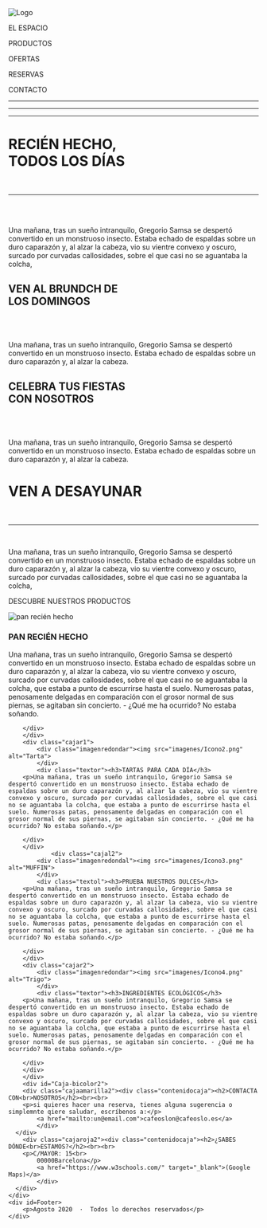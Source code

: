 <!DOCTYPE html>
<html>
<head>
<title>Proyecto Final</title>
<meta charset="utf-8">
<link rel="stylesheet" href="https://github.com/animandro/Web-Responsive/blob/master/estilos.css">
    <link href="https://fonts.googleapis.com/css2?family=Open+Sans:wght@400;800&display=swap" rel="stylesheet">
    <meta name="viewport" content="initial-scale=1.0,
width=device-width">
</head>

<body>
<div id="header">
    <div class=menu>
  <div class="logo">
    <img src="\Imagenes\Logo.png" alt="Logo">
  </div>
  <div class="caja-menu">
      <div class="item">
          <p>EL ESPACIO</p>
      </div>
       <div class="item">
          <p>PRODUCTOS</p>
      </div>
       <div class="item">
          <p>OFERTAS</p>
      </div>
       <div class="item">
          <p>RESERVAS</p>
      </div>
       <div class="item">
          <p>CONTACTO</p>
      </div>
    </div>
        <! -- menú que debe aparecer solo en pantallas pequeñas -->
        <div id=box-menu>
            <hr>
            <hr>
            <hr>
        </div>
        </div>
    <div class="Titulo-texto">
          <h1>RECIÉN HECHO,<br>TODOS LOS DÍAS</h1><br><hr><br><br>
        <p>Una mañana, tras un sueño intranquilo, Gregorio Samsa se despertó convertido en un monstruoso insecto. Estaba echado de espaldas sobre un duro caparazón y, al alzar la cabeza, vio su vientre convexo y oscuro, surcado por curvadas callosidades, sobre el que casi no se aguantaba la colcha,</p>
      </div>
        </div>
    <div id="Caja-bicolor1">
        <div class="cajanaranja1"><div class="contenidocaja"><h2>VEN AL BRUNDCH DE<br>LOS DOMINGOS</h2><br><br>
        <p>Una mañana, tras un sueño intranquilo, Gregorio Samsa se despertó convertido en un monstruoso insecto. Estaba echado de espaldas sobre un duro caparazón y, al alzar la cabeza.</p>
            </div>
      </div>
        <div class="cajacrema1"><div class="contenidocaja"><h2>CELEBRA TUS FIESTAS<br>CON NOSOTROS</h2><br><br>
        <p>Una mañana, tras un sueño intranquilo, Gregorio Samsa se despertó convertido en un monstruoso insecto. Estaba echado de espaldas sobre un duro caparazón y, al alzar la cabeza.</p>
            </div>
      </div>
    </div>
    <div id="middle">
        <div class="Titulo-texto2">
          <h1>VEN A DESAYUNAR</h1><br><hr><br>
        <p>Una mañana, tras un sueño intranquilo, Gregorio Samsa se despertó convertido en un monstruoso insecto. Estaba echado de espaldas sobre un duro caparazón y, al alzar la cabeza, vio su vientre convexo y oscuro, surcado por curvadas callosidades, sobre el que casi no se aguantaba la colcha,</p>
        </div>
        <div class="boton">
            <p>DESCUBRE NUESTROS PRODUCTOS</p>
        </div>
    </div>
    <div id="contenedor4">
        <div class="cajal1">
            <div class="imagenredondal"><img src="imagenes/Icono1.png" alt="pan recién hecho">
            </div>
            <div class="textol"><h3>PAN RECIÉN HECHO</h3>
        <p>Una mañana, tras un sueño intranquilo, Gregorio Samsa se despertó convertido en un monstruoso insecto. Estaba echado de espaldas sobre un duro caparazón y, al alzar la cabeza, vio su vientre convexo y oscuro, surcado por curvadas callosidades, sobre el que casi no se aguantaba la colcha, que estaba a punto de escurrirse hasta el suelo. Numerosas patas, penosamente delgadas en comparación con el grosor normal de sus piernas, se agitaban sin concierto. - ¿Qué me ha ocurrido? No estaba soñando.</p>
            
        </div>
        </div>
        <div class="cajar1">
            <div class="imagenredondar"><img src="imagenes/Icono2.png" alt="Tarta">
            </div>
            <div class="textor"><h3>TARTAS PARA CADA DÍA</h3>
        <p>Una mañana, tras un sueño intranquilo, Gregorio Samsa se despertó convertido en un monstruoso insecto. Estaba echado de espaldas sobre un duro caparazón y, al alzar la cabeza, vio su vientre convexo y oscuro, surcado por curvadas callosidades, sobre el que casi no se aguantaba la colcha, que estaba a punto de escurrirse hasta el suelo. Numerosas patas, penosamente delgadas en comparación con el grosor normal de sus piernas, se agitaban sin concierto. - ¿Qué me ha ocurrido? No estaba soñando.</p>
            
        </div>
        </div>
                <div class="cajal2">
            <div class="imagenredondal"><img src="imagenes/Icono3.png" alt="MUFFIN">
            </div>
            <div class="textol"><h3>PRUEBA NUESTROS DULCES</h3>
        <p>Una mañana, tras un sueño intranquilo, Gregorio Samsa se despertó convertido en un monstruoso insecto. Estaba echado de espaldas sobre un duro caparazón y, al alzar la cabeza, vio su vientre convexo y oscuro, surcado por curvadas callosidades, sobre el que casi no se aguantaba la colcha, que estaba a punto de escurrirse hasta el suelo. Numerosas patas, penosamente delgadas en comparación con el grosor normal de sus piernas, se agitaban sin concierto. - ¿Qué me ha ocurrido? No estaba soñando.</p>
            
        </div>
        </div>
        <div class="cajar2">
            <div class="imagenredondar"><img src="imagenes/Icono4.png" alt="Trigo">
            </div>
            <div class="textor"><h3>INGREDIENTES ECOLÓGICOS</h3>
        <p>Una mañana, tras un sueño intranquilo, Gregorio Samsa se despertó convertido en un monstruoso insecto. Estaba echado de espaldas sobre un duro caparazón y, al alzar la cabeza, vio su vientre convexo y oscuro, surcado por curvadas callosidades, sobre el que casi no se aguantaba la colcha, que estaba a punto de escurrirse hasta el suelo. Numerosas patas, penosamente delgadas en comparación con el grosor normal de sus piernas, se agitaban sin concierto. - ¿Qué me ha ocurrido? No estaba soñando.</p>
            
        </div>
        </div>
        </div>
        <div id="Caja-bicolor2">
        <div class="cajaamarilla2"><div class="contenidocaja"><h2>CONTACTA CON<br>NOSOTROS</h2><br><br>
        <p>si quieres hacer una reserva, tienes alguna sugerencia o simplemnte qiere saludar, escríbenos a:</p>
            <a href="mailto:un@email.com">cafeoslon@cafeoslo.es</a>
            </div>
      </div>
        <div class="cajaroja2"><div class="contenidocaja"><h2>¿SABES DÓNDE<br>ESTAMOS?</h2><br><br>
        <p>C/MAYOR: 15<br>
            00000Barcelona</p>
            <a href="https://www.w3schools.com/" target="_blank">(Google Maps)</a>
            </div>
      </div>
    </div>
    <div id=Footer>
        <p>Agosto 2020  ·  Todos lo derechos reservados</p>
    </div>

</body>

</html>

